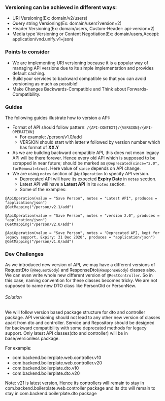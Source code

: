 ### Versioning can be achieved in different ways:
* URI Versioning(Ex: domain/v2/users)
* Query string Versioning(Ex: domain/users?version=2)
* Header Versioning(Ex: domain/users, Custom-Header: api-version=2)
* Media type Versioning or Content Negotiation(Ex: domain/users,Accept: application/vnd.unify.v1+json)

### Points to consider
* We are implementing URI versioning because it is a popular way of managing API versions due to its simple implementation and provides default caching.
* Build your services to backward compatible so that you can avoid versioning as much as possible!
* Make Changes Backwards-Compatible and Think about Forwards-Compatibility.

### Guides
The following guides illustrate how to version a API:
* Format of API should follow pattern: `/{API-CONTEXT}/{VERSION}/{API-OPERATION}`
    * For example: /person/v1.0/add
    * VERSION should start with letter **v** followed by version number which has format of **XX.Y**
* As we are building backward compatible API, this does not mean legacy API will be there forever. Hence every old API which is supposed to be scrapped in near future; should be marked as `@Deprecated(since="2.0", forRemoval=true)`. Here value of `since` depends on API change. 
* We are using `notes` section of `@ApiOperation` to specify API version. 
    * Deprecated API will have its expected **Expiry Date** in `notes` section. 
    * Latest API will have a **Latest API** in its `notes` section.
    * Some of the examples:
    
```
@ApiOperation(value = "Save Person", notes = "Latest API", produces = "application/json")
@GetMapping("/person/v2.1/add")
```
```
@ApiOperation(value = "Save Person", notes = "version 2.0", produces = "application/json")
@GetMapping("/person/v2.0/add")
```
```
@ApiOperation(value = "Save Person", notes = "Deprecated API, kept for legacy support, Expiry: 31 Dec 2020", produces = "application/json")
@GetMapping("/person/v1.0/add")
```
    
### Dev Challenges
As we introduced new version of API, we may have a different versions of RequestDto (`@RequestBody`) and ResponseDto(`@ResponseBody`) classes also. 
We can even write whole new different version of `@RestController`. 
So in this case, naming convention for these classes becomes tricky. We are not supposed to name new DTO class like PersonOld or PersonNew.
    
###### Solution
We will follow version based package structure for dto and controller package. 
API versioning should not lead to any other new version of classes apart from dto and controller. 
Service and Repository should be designed for backward compatibility with some deprecated methods for legacy support. 
Only latest API classes(dto and controller) will be in base/versionless package.

For example:
* com.backend.boilerplate.web.controller.v10
* com.backend.boilerplate.web.controller.v20
* com.backend.boilerplate.dto.v10
* com.backend.boilerplate.dto.v20
  
Note:
v21 is latest version, Hence its controllers will remain to stay in com.backend.boilerplate.web.controller package and its dto will remain to stay in com.backend.boilerplate.dto package